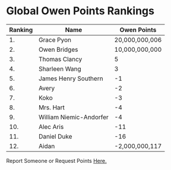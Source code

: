 # Global Owen Points Rankings

|Ranking|Name|Owen Points|
| ----------- | ----------- | ----------- |
| 1. | Grace Pyon | 20,000,000,006 | 
| 2. | Owen Bridges | 10,000,000,000 |
| 3. | Thomas Clancy | 5 |
| 4. | Sharleen Wang | 3 |
| 5. | James Henry Southern | -1 |
| 6. | Avery | -2 |
| 7. | Koko | -3 |
| 8. | Mrs. Hart | -4 |
| 9. | William Niemic-Andorfer | -4 |
| 10. | Alec Aris | -11 |
| 11. | Daniel Duke | -16 |
| 12. | Aidan | -2,000,000,117 |

Report Someone or Request Points [Here.](https://forms.gle/cc2Y95JU66t6gKew9)
